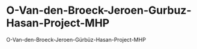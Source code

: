 # O-Van-den-Broeck-Jeroen-Gurbuz-Hasan-Project-MHP
O-Van-den-Broeck-Jeroen-Gürbüz-Hasan-Project-MHP
